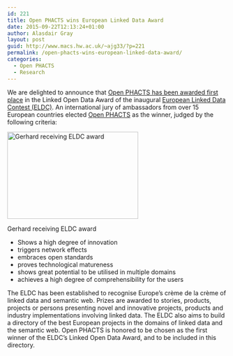 ```yaml
---
id: 221
title: Open PHACTS wins European Linked Data Award
date: 2015-09-22T12:13:24+01:00
author: Alasdair Gray
layout: post
guid: http://www.macs.hw.ac.uk/~ajg33/?p=221
permalink: /open-phacts-wins-european-linked-data-award/
categories:
  - Open PHACTS
  - Research
---
```

We are delighted to announce that [Open PHACTS has been awarded first place](http://www.semantics.cc/eldc-awards-given) in the Linked Open Data Award of the inaugural [European Linked Data Contest (ELDC)](http://semantics.cc/eldc). An international jury of ambassadors from over 15 European countries elected [Open PHACTS](http://www.openphacts.org) as the winner, judged by the following criteria:

<div id="attachment_222" style="width: 310px" class="wp-caption alignright">
  <a href="http://www.macs.hw.ac.uk/~ajg33/wp-content/uploads/2015/09/Semantics_160915_Award©uschioswald.jpg"><img aria-describedby="caption-attachment-222" src="http://www.macs.hw.ac.uk/~ajg33/wp-content/uploads/2015/09/Semantics_160915_Award©uschioswald-300x199.jpg" alt="Gerhard receiving ELDC award" width="300" height="199" class="size-medium wp-image-222" srcset="https://www.macs.hw.ac.uk/~ajg33/wp-content/uploads/2015/09/Semantics_160915_Award©uschioswald-300x199.jpg 300w, https://www.macs.hw.ac.uk/~ajg33/wp-content/uploads/2015/09/Semantics_160915_Award©uschioswald-1024x678.jpg 1024w, https://www.macs.hw.ac.uk/~ajg33/wp-content/uploads/2015/09/Semantics_160915_Award©uschioswald-620x411.jpg 620w" sizes="(max-width: 300px) 100vw, 300px" /></a>
  
  <p id="caption-attachment-222" class="wp-caption-text">
    Gerhard receiving ELDC award
  </p>
</div>

  * Shows a high degree of innovation
  * triggers network effects
  * embraces open standards
  * proves technological matureness
  * shows great potential to be utilised in multiple domains
  * achieves a high degree of comprehensibility for the users

The ELDC has been established to recognise Europe’s crème de la crème of linked data and semantic web. Prizes are awarded to stories, products, projects or persons presenting novel and innovative projects, products and industry implementations involving linked data. The ELDC also aims to build a directory of the best European projects in the domains of linked data and the semantic web. Open PHACTS is honored to be chosen as the first winner of the ELDC’s Linked Open Data Award, and to be included in this directory.
